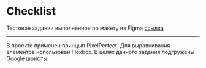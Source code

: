 # Checklist

Тестовое задании выполненное по макету из Figma [ссылка](https://www.figma.com/design/zHuUDy5z2jZpdDWzOVBipJ/%D0%A2%D0%B5%D1%81%D1%82%D0%BE%D0%B2%D0%BE%D0%B5-%D0%B7%D0%B0%D0%B4%D0%B0%D0%BD%D0%B8%D0%B5?node-id=98-10642&t=YEZ1qj9spi3s1ByQ-1)

-----

В проекте применен принцып PixelPerfect. Для выравнивания элементов использован Flexbox. 
В целях данного задания подгружены Google шрифты.
